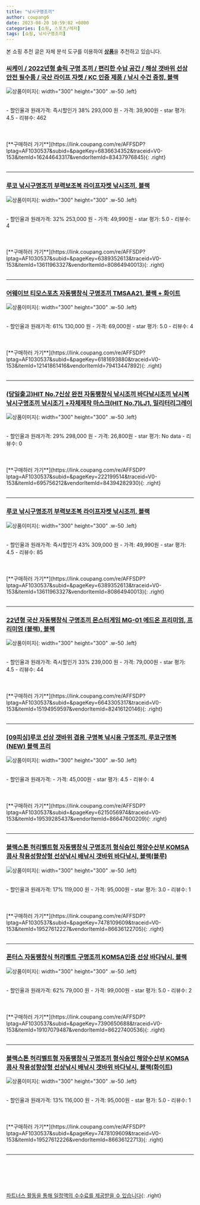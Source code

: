 ```yaml
---
title: "낚시구명조끼"
author: coupang6
date: 2023-08-20 10:59:02 +0800
categories: [쇼핑, 스포츠/레저]
tags: [쇼핑, 낚시구명조끼]
---
```


본 쇼핑 추천 글은 자체 분석 도구를 이용하여 [**상품**](https://link.coupang.com/a/bao1ui)을 추천하고 있습니다.

### [씨케이 / 2022년형 솔릭 구명 조끼 / 편리한 수납 공간 / 해상 갯바위 선상 안전 필수품 / 국산 라이프 자켓 / KC 인증 제품 / 낚시 수건 증정, 블랙](https://link.coupang.com/re/AFFSDP?lptag=AF1030537&subid=&pageKey=6836634352&traceid=V0-153&itemId=16244643317&vendorItemId=83437976845)

![상품이미지](https://thumbnail6.coupangcdn.com/thumbnails/remote/230x230ex/image/vendor_inventory/2b29/cf22f301ee31bd4c45c754557071b523babcc73747270aff2d0b5f0cc05a.jpg){: width="300" height="300" .w-50 .left}


<br>
- 할인율과 원래가격: 즉시할인가 38%  293,000   원
- 가격: 39,900원
- star 평가: 4.5
- 리뷰수: 462
<br>
<br>
<br>
<br>
[**구매하러 가기**](https://link.coupang.com/re/AFFSDP?lptag=AF1030537&subid=&pageKey=6836634352&traceid=V0-153&itemId=16244643317&vendorItemId=83437976845){: .right}
<br>
<br>

---

### [루코 낚시구명조끼 부력보조복 라이프자켓 낚시조끼, 블랙](https://link.coupang.com/re/AFFSDP?lptag=AF1030537&subid=&pageKey=6389352613&traceid=V0-153&itemId=13611963327&vendorItemId=80864940013)

![상품이미지](https://thumbnail8.coupangcdn.com/thumbnails/remote/230x230ex/image/vendor_inventory/b416/90b2de89b5db09f4c71d1c8620f1401bffb6cbe1ec2c4dd3df90ae1fbda3.jpg){: width="300" height="300" .w-50 .left}


<br>
- 할인율과 원래가격: 32%  253,000   원
- 가격: 49,990원
- star 평가: 5.0
- 리뷰수: 4
<br>
<br>
<br>
<br>
[**구매하러 가기**](https://link.coupang.com/re/AFFSDP?lptag=AF1030537&subid=&pageKey=6389352613&traceid=V0-153&itemId=13611963327&vendorItemId=80864940013){: .right}
<br>
<br>

---

### [어웨이브 티모스포츠 자동팽창식 구명조끼 TMSAA21, 블랙 + 화이트](https://link.coupang.com/re/AFFSDP?lptag=AF1030537&subid=&pageKey=6181693880&traceid=V0-153&itemId=12141861416&vendorItemId=79413447892)

![상품이미지](https://thumbnail10.coupangcdn.com/thumbnails/remote/230x230ex/image/retail/images/2604269528963523-d0b53ff5-df75-4593-bcc8-8b2044fe1bf4.jpg){: width="300" height="300" .w-50 .left}


<br>
- 할인율과 원래가격: 61%  130,000   원
- 가격: 69,000원
- star 평가: 5.0
- 리뷰수: 4
<br>
<br>
<br>
<br>
[**구매하러 가기**](https://link.coupang.com/re/AFFSDP?lptag=AF1030537&subid=&pageKey=6181693880&traceid=V0-153&itemId=12141861416&vendorItemId=79413447892){: .right}
<br>
<br>

---

### [(당일출고)HIT No.7신상 완전 자동팽창식 낚시조끼 바다낚시조끼 낚시복 낚시구명조끼 낚시조기 +자체제작 마스크(HIT No.7)LJ1, 밀리터리그레이](https://link.coupang.com/re/AFFSDP?lptag=AF1030537&subid=&pageKey=222199514&traceid=V0-153&itemId=695756212&vendorItemId=84394282930)

![상품이미지](https://thumbnail7.coupangcdn.com/thumbnails/remote/230x230ex/image/vendor_inventory/da72/59f37fde1d4ae0f6793a13f5c2ea3a574d93b66fb111a502c03c8a98b2e8.jpg){: width="300" height="300" .w-50 .left}


<br>
- 할인율과 원래가격: 29%  298,000   원
- 가격: 26,800원
- star 평가: No data
- 리뷰수: 0
<br>
<br>
<br>
<br>
[**구매하러 가기**](https://link.coupang.com/re/AFFSDP?lptag=AF1030537&subid=&pageKey=222199514&traceid=V0-153&itemId=695756212&vendorItemId=84394282930){: .right}
<br>
<br>

---

### [루코 낚시구명조끼 부력보조복 라이프자켓 낚시조끼, 블랙](https://link.coupang.com/re/AFFSDP?lptag=AF1030537&subid=&pageKey=6389352613&traceid=V0-153&itemId=13611963327&vendorItemId=80864940013)

![상품이미지](https://thumbnail8.coupangcdn.com/thumbnails/remote/230x230ex/image/vendor_inventory/b416/90b2de89b5db09f4c71d1c8620f1401bffb6cbe1ec2c4dd3df90ae1fbda3.jpg){: width="300" height="300" .w-50 .left}


<br>
- 할인율과 원래가격: 즉시할인가 43%  309,000   원
- 가격: 49,990원
- star 평가: 4.5
- 리뷰수: 85
<br>
<br>
<br>
<br>
[**구매하러 가기**](https://link.coupang.com/re/AFFSDP?lptag=AF1030537&subid=&pageKey=6389352613&traceid=V0-153&itemId=13611963327&vendorItemId=80864940013){: .right}
<br>
<br>

---

### [22년형 국산 자동팽창식 구명조끼 몬스터게임 MG-01 에드온 프리미엄, 프리미엄 (블랙), 블랙](https://link.coupang.com/re/AFFSDP?lptag=AF1030537&subid=&pageKey=6643305317&traceid=V0-153&itemId=15194959597&vendorItemId=82416120146)

![상품이미지](https://thumbnail10.coupangcdn.com/thumbnails/remote/230x230ex/image/vendor_inventory/d3ef/155de7366a72485806bf9afd33bc3e23a12e144bb8c9bbd2155318026545.jpg){: width="300" height="300" .w-50 .left}


<br>
- 할인율과 원래가격: 즉시할인가 33%  239,000   원
- 가격: 79,000원
- star 평가: 4.5
- 리뷰수: 44
<br>
<br>
<br>
<br>
[**구매하러 가기**](https://link.coupang.com/re/AFFSDP?lptag=AF1030537&subid=&pageKey=6643305317&traceid=V0-153&itemId=15194959597&vendorItemId=82416120146){: .right}
<br>
<br>

---

### [[09피싱]루코 선상 갯바위 겸용 구명복 낚시용 구명조끼, 루코구명복 (NEW) 블랙 프리](https://link.coupang.com/re/AFFSDP?lptag=AF1030537&subid=&pageKey=6215056974&traceid=V0-153&itemId=19539285437&vendorItemId=86647600209)

![상품이미지](https://thumbnail8.coupangcdn.com/thumbnails/remote/230x230ex/image/vendor_inventory/f867/112875be0abfa341a157d30d5d52bfae879c0485c36f7296c5ba008748ea.jpg){: width="300" height="300" .w-50 .left}


<br>
- 할인율과 원래가격: 
- 가격: 45,000원
- star 평가: 4.5
- 리뷰수: 4
<br>
<br>
<br>
<br>
[**구매하러 가기**](https://link.coupang.com/re/AFFSDP?lptag=AF1030537&subid=&pageKey=6215056974&traceid=V0-153&itemId=19539285437&vendorItemId=86647600209){: .right}
<br>
<br>

---

### [블랙스톤 허리벨트형 자동팽창식 구명조끼 형식승인 해양수산부 KOMSA 콤사 착용성향상형 선상낚시 배낚시 갯바위 바다낚시, 블랙(블루)](https://link.coupang.com/re/AFFSDP?lptag=AF1030537&subid=&pageKey=7478109609&traceid=V0-153&itemId=19527612227&vendorItemId=86636122705)

![상품이미지](https://thumbnail8.coupangcdn.com/thumbnails/remote/230x230ex/image/vendor_inventory/8cb9/c4d8f9d311a16a99031c8939e1b6c6b55d6cd605221bed90887d4d45e092.jpg){: width="300" height="300" .w-50 .left}


<br>
- 할인율과 원래가격: 17%  119,000   원
- 가격: 95,000원
- star 평가: 3.0
- 리뷰수: 1
<br>
<br>
<br>
<br>
[**구매하러 가기**](https://link.coupang.com/re/AFFSDP?lptag=AF1030537&subid=&pageKey=7478109609&traceid=V0-153&itemId=19527612227&vendorItemId=86636122705){: .right}
<br>
<br>

---

### [폰터스 자동팽창식 허리벨트 구명조끼 KOMSA인증 선상 바다낚시, 블랙](https://link.coupang.com/re/AFFSDP?lptag=AF1030537&subid=&pageKey=7390650688&traceid=V0-153&itemId=19107079487&vendorItemId=86227400536)

![상품이미지](https://thumbnail9.coupangcdn.com/thumbnails/remote/230x230ex/image/vendor_inventory/a056/5dadc6db0b373fbe25ffb2aeb6b7cdcd4287f81c274f1efa6337f61ebc3c.jpg){: width="300" height="300" .w-50 .left}


<br>
- 할인율과 원래가격: 62%  79,000   원
- 가격: 99,000원
- star 평가: 5.0
- 리뷰수: 2
<br>
<br>
<br>
<br>
[**구매하러 가기**](https://link.coupang.com/re/AFFSDP?lptag=AF1030537&subid=&pageKey=7390650688&traceid=V0-153&itemId=19107079487&vendorItemId=86227400536){: .right}
<br>
<br>

---

### [블랙스톤 허리벨트형 자동팽창식 구명조끼 형식승인 해양수산부 KOMSA 콤사 착용성향상형 선상낚시 배낚시 갯바위 바다낚시, 블랙(화이트)](https://link.coupang.com/re/AFFSDP?lptag=AF1030537&subid=&pageKey=7478109609&traceid=V0-153&itemId=19527612226&vendorItemId=86636122713)

![상품이미지](https://thumbnail8.coupangcdn.com/thumbnails/remote/230x230ex/image/vendor_inventory/8cb9/c4d8f9d311a16a99031c8939e1b6c6b55d6cd605221bed90887d4d45e092.jpg){: width="300" height="300" .w-50 .left}


<br>
- 할인율과 원래가격: 13%  116,000   원
- 가격: 95,000원
- star 평가: 5.0
- 리뷰수: 1
<br>
<br>
<br>
<br>
[**구매하러 가기**](https://link.coupang.com/re/AFFSDP?lptag=AF1030537&subid=&pageKey=7478109609&traceid=V0-153&itemId=19527612226&vendorItemId=86636122713){: .right}
<br>
<br>

---
<br><br><br><br><br> [파트너스 활동을 통해 일정액의 수수료를 제공받을 수 있습니다](https://link.coupang.com/a/bao1ui){: .right}